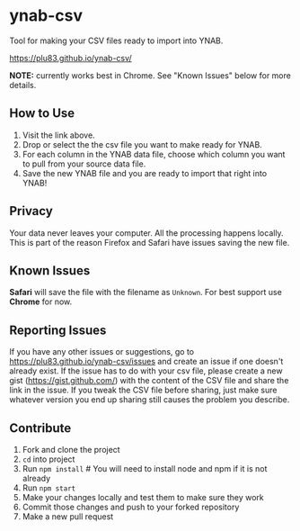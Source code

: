 # ynab-csv


Tool for making your CSV files ready to import into YNAB.

https://plu83.github.io/ynab-csv/

**NOTE:** currently works best in Chrome. See "Known Issues" below for more details.


## How to Use

1. Visit the link above.
2. Drop or select the the csv file you want to make ready for YNAB.
3. For each column in the YNAB data file, choose which column you want to pull from your source data file.
4. Save the new YNAB file and you are ready to import that right into YNAB!

## Privacy

Your data never leaves your computer. All the processing happens locally. This is part of the reason Firefox and Safari have issues saving the new file.


## Known Issues

**Safari** will save the file with the filename as `Unknown`. For best support use **Chrome** for now.

## Reporting Issues

If you have any other issues or suggestions, go to https://plu83.github.io/ynab-csv/issues and create an issue if one doesn't already exist. If the issue has to do with your csv file, please create a new gist (https://gist.github.com/) with the content of the CSV file and share the link in the issue. If you tweak the CSV file before sharing, just make sure whatever version you end up sharing still causes the problem you describe.

## Contribute

1. Fork and clone the project
2. `cd` into project
3. Run `npm install`   # You will need to install node and npm if it is not already
4. Run `npm start`
5. Make your changes locally and test them to make sure they work
6. Commit those changes and push to your forked repository
7. Make a new pull request

